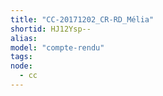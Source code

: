 ```yaml
---
title: "CC-20171202_CR-RD_Mélia"
shortid: HJ12Ysp--
alias:
model: "compte-rendu"
tags:
node: 
  - cc
---
```

